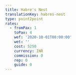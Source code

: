 ```yaml
---
title: Habre's Nest
translationKey: habres-nest
type: point2point
rates:
  - fromPax: 1
    toPax: 4
    wef: '2020-10-01T00:00:00'
    wet: ''
    cost: 5250
    currency: INR
    commission: 0
    rep: 0
    guide: 0
---
```



